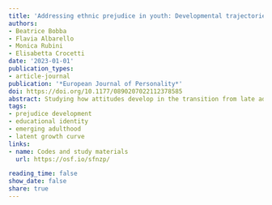 ```yaml
---
title: 'Addressing ethnic prejudice in youth: Developmental trajectories and associations with educational identity'
authors:
- Beatrice Bobba
- Flavia Albarello
- Monica Rubini
- Elisabetta Crocetti
date: '2023-01-01'
publication_types:
- article-journal
publication: '*European Journal of Personality*'
doi: https://doi.org/10.1177/0890207022112378585
abstract: Studying how attitudes develop in the transition from late adolescence to emerging adulthood offers unique insights into future generations’ perceptions of society and of others. However, findings on ethnic prejudice during this life period are mixed. The current research aims to examine the development of affective and cognitive ethnic prejudice, adopting a person-centered approach. Furthermore, it examines the associations between educational identity processes and prejudice. A sample of 297 Italian adolescents (Mage = 17.48, SDage = 0.79, 37.8% males) participated in a five-wave longitudinal study. At the mean level, cognitive prejudice decreased slightly over time, while affective prejudice remained stable. Additionally, rank-order stability coefficients were high (r ≥ .526). Moreover, for each dimension of prejudice (i.e., cognitive and affective) taken separately, three groups of participants were identified based on their high, moderate, or low scores, respectively. Finally, higher levels of educational identity in-depth exploration at baseline significantly increased the chances of adolescents falling into the low rather than the moderate group for both cognitive and affective prejudice. Conversely, it significantly reduced the chances of being in the high compared to the moderate group for affective prejudice. This study highlights the importance of considering multiple components of prejudice and their reciprocal associations with identity processes to identify at-risk segments of the adolescent and emerging adult populations.
tags:
- prejudice development
- educational identity
- emerging adulthood
- latent growth curve
links:
- name: Codes and study materials
  url: https://osf.io/sfnzp/

reading_time: false
show_date: false
share: true
---
```

